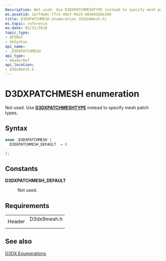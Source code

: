 ```yaml
---
Description: Not used. Use D3DXPATCHMESHTYPE instead to specify mesh patch types.
ms.assetid: 1e7f4e8c-ffc5-49e7-9423-98404ddde109
title: D3DXPATCHMESH enumeration (D3dx9mesh.h)
ms.topic: reference
ms.date: 05/31/2018
topic_type: 
- APIRef
- kbSyntax
api_name: 
- _D3DXPATCHMESH
api_type: 
- HeaderDef
api_location: 
- d3dx9mesh.h
---
```


# D3DXPATCHMESH enumeration

Not used. Use [**D3DXPATCHMESHTYPE**](./d3dxpatchmeshtype.md) instead to specify mesh patch types.

## Syntax


```C++
enum _D3DXPATCHMESH {
  D3DXPATCHMESH_DEFAULT  = 0 

};
```



## Constants

<dl> <dt>

<span id="D3DXPATCHMESH_DEFAULT"></span><span id="d3dxpatchmesh_default"></span>**D3DXPATCHMESH\_DEFAULT**
</dt> <dd>

Not used.

</dd> </dl>

## Requirements



|                   |                                                                                        |
|-------------------|----------------------------------------------------------------------------------------|
| Header<br/> | <dl> <dt>D3dx9mesh.h</dt> </dl> |



## See also

<dl> <dt>

[D3DX Enumerations](dx9-graphics-reference-d3dx-enums.md)
</dt> </dl>

 

 
